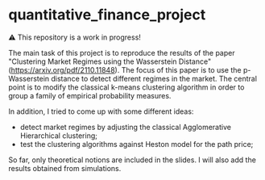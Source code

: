 # quantitative_finance_project
⚠️ This repository is a work in progress!

The main task of this project is to reproduce the results of the paper "Clustering Market Regimes using the Wasserstein Distance" (https://arxiv.org/pdf/2110.11848). The focus of this paper is to use the p-Wasserstein distance to detect different regimes in the market. The central point is to modify the classical k-means clustering algorithm in order to group a family of empirical probability measures.

In addition, I tried to come up with some different ideas:
- detect market regimes by adjusting the classical Agglomerative Hierarchical clustering;
- test the clustering algorithms against Heston model for the path price;

So far, only theoretical notions are included in the slides. I will also add the results obtained from simulations.
